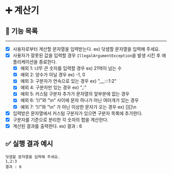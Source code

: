 # ➕ 계산기

## 📝 기능 목록

----

- [x] 사용자로부터 계산할 문자열을 입력받는다. ex) 덧셈할 문자열을 입력해 주세요.
- [x] 사용자가 잘못된 값을 입력할 경우 ```IllegalArgumentException```을 발생 시킨 후 애플리케이션을 종료한다.
    - [x] 예외 1: 너무 큰 숫자를 입력할 경우 ex) 21억이 넘는 수
    - [x] 예외 2: 양수가 아닐 경우 ex) -1, 0
    - [x] 예외 3: 구분자가 연속으로 있는 경우 ex) ",,,,:::1:2"
    - [x] 예외 4: 구분자만 있는 경우 ex) ",:"
    - [x] 예외 5: 커스텀 구분자 추가가 문자열의 앞부분에 없는 경우
    - [x] 예외 6: “//”와 “\n” 사이에 문자 하나가 아닌 여러개가 있는 경우
    - [x] 예외 7: “//”와 “\n” 가 아닌 이상한 문자가 오는 경우 ex) [][]\n
- [x] 입력받은 문자열에서 커스텀 구분자가 있으면 구분자 목록에 추가한다.
- [x] 구분자를 기준으로 분리한 각 숫자의 합을 계산한다.
- [x] 계산된 결과를 출력한다. ex) 결과 : 6

## ✅ 실행 결과 예시

```shell
덧셈할 문자열을 입력해 주세요.
1,2:3
결과 : 6
```




